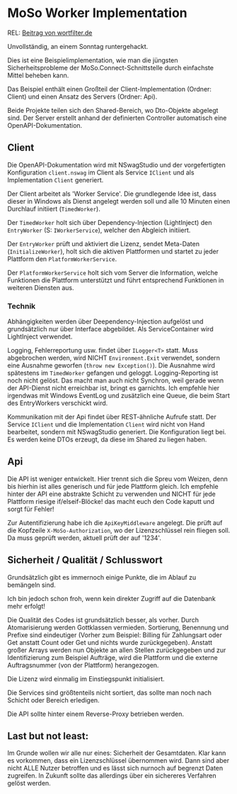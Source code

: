 # MoSo Worker Implementation

REL: [Beitrag von wortfilter.de](https://wortfilter.de/datenleck-modern-solution-loesung-kostenlos-open-sorce-fuer-euch/)

Unvollständig, an einem Sonntag runtergehackt.

Dies ist eine Beispielimplementation, wie man die jüngsten Sicherheitsprobleme der MoSo.Connect-Schnittstelle durch einfachste Mittel beheben kann.

Das Beispiel enthält einen Großteil der Client-Implementation (Ordner: Client) und einen Ansatz des Servers (Ordner: Api).

Beide Projekte teilen sich den Shared-Bereich, wo Dto-Objekte abgelegt sind. Der Server erstellt anhand der definierten Controller automatisch eine OpenAPI-Dokumentation. 

## Client

Die OpenAPI-Dokumentation wird mit NSwagStudio und der vorgefertigten Konfiguration `client.nswag` im Client als Service `IClient` und als Implementation `Client` generiert.

Der Client arbeitet als 'Worker Service'. Die grundlegende Idee ist, dass dieser in Windows als Dienst angelegt werden soll und alle 10 Minuten einen Durchlauf initiiert (`TimedWorker`).

Der `TimedWorker` holt sich über Dependency-Injection (LightInject) den `EntryWorker` (S: `IWorkerService`), welcher den Abgleich initiiert. 

Der `EntryWorker` prüft und aktiviert die Lizenz, sendet Meta-Daten (`InitializeWorker`), holt sich die aktiven Plattformen und startet zu jeder Plattform den `PlatformWorkerService`.

Der `PlatformWorkerService` holt sich vom Server die Information, welche Funktionen die Plattform unterstützt und führt entsprechend Funktionen in weiteren Diensten aus.

### Technik

Abhängigkeiten werden über Deependency-Injection aufgelöst und grundsätzlich nur über Interface abgebildet. Als ServiceContainer wird LightInject verwendet.

Logging, Fehlerreportung usw. findet über `ILogger<T>` statt. Muss abgebrochen werden, wird NICHT `Environment.Exit` verwendet, sondern eine Ausnahme geworfen (`throw new Exception()`). Die Ausnahme wird spätestens im `TimedWorker` gefangen und geloggt. Logging-Reporting ist noch nicht gelöst. Das macht man auch nicht Synchron, weil gerade wenn der API-Dienst nicht erreichbar ist, bringt es garnichts. Ich empfehle hier irgendwas mit Windows EventLog und zusätzlich eine Queue, die beim Start des EntryWorkers verschickt wird.

Kommunikation mit der Api findet über REST-ähnliche Aufrufe statt. Der Service `IClient` und die Implementation `Client` wird nicht von Hand bearbeitet, sondern mit NSwagStudio generiert. Die Konfiguration liegt bei. Es werden keine DTOs erzeugt, da diese im Shared zu liegen haben.

## Api

Die API ist weniger entwickelt. Hier trennt sich die Spreu vom Weizen, denn bis hierhin ist alles generisch und für jede Plattform gleich. Ich empfehle hinter der API eine abstrakte Schicht zu verwenden und NICHT für jede Plattform riesige if/elseif-Blöcke! das macht euch den Code kaputt und sorgt für Fehler!

Zur Autentifizierung habe ich die `ApiKeyMiddleware` angelegt. Die prüft auf die Kopfzeile `X-MoSo-Authorization`, wo der Lizenzschlüssel rein fliegen soll. Da muss geprüft werden, aktuell prüft der auf '1234'.


## Sicherheit / Qualität / Schlusswort

Grundsätzlich gibt es immernoch einige Punkte, die im Ablauf zu bemängeln sind. 

Ich bin jedoch schon froh, wenn kein direkter Zugriff auf die Datenbank mehr erfolgt! 

Die Qualität des Codes ist grundsätzlich besser, als vorher. Durch Atomarisierung werden Gottklassen vermieden. Sortierung, Benennung und Prefixe sind eindeutiger (Vorher zum Beispiel: Billing für Zahlungsart oder Get anstatt Count oder Get und nichts wurde zurückgegeben).
Anstatt großer Arrays werden nun Objekte an allen Stellen zurückgegeben und zur Identifizierung zum Beispiel Aufträge, wird die Plattform und die externe Auftragsnummer (von der Plattform) herangezogen.

Die Lizenz wird einmalig im Einstiegspunkt initialisiert.

Die Services sind größtenteils nicht sortiert, das sollte man noch nach Schicht oder Bereich erledigen.

Die API sollte hinter einem Reverse-Proxy betrieben werden.

## Last but not least:

Im Grunde wollen wir alle nur eines: Sicherheit der Gesamtdaten. Klar kann es vorkommen, dass ein Lizenzschlüssel übernommen wird. Dann sind aber nicht ALLE Nutzer betroffen und es lässt sich nurnoch auf begrenzt Daten zugreifen. In Zukunft sollte das allerdings über ein sichereres Verfahren gelöst werden.

